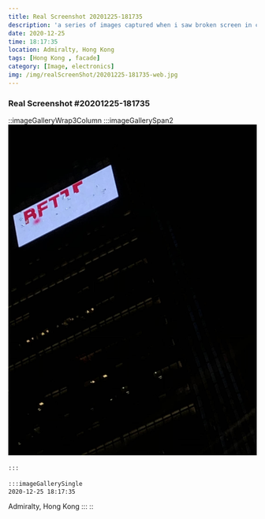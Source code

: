 ```yaml
---
title: Real Screenshot 20201225-181735
description: 'a series of images captured when i saw broken screen in city'
date: 2020-12-25
time: 18:17:35  
location: Admiralty, Hong Kong 
tags: [Hong Kong , facade]
category: [Image, electronics]
img: /img/realScreenShot/20201225-181735-web.jpg
---
```


### Real Screenshot #20201225-181735
::imageGalleryWrap3Column
    :::imageGallerySpan2
      ![Alttext](/img/realScreenShot/20201225-181735-web.jpg)

    :::

    :::imageGallerySingle
    2020-12-25 18:17:35   
   Admiralty, Hong Kong 
    :::
::